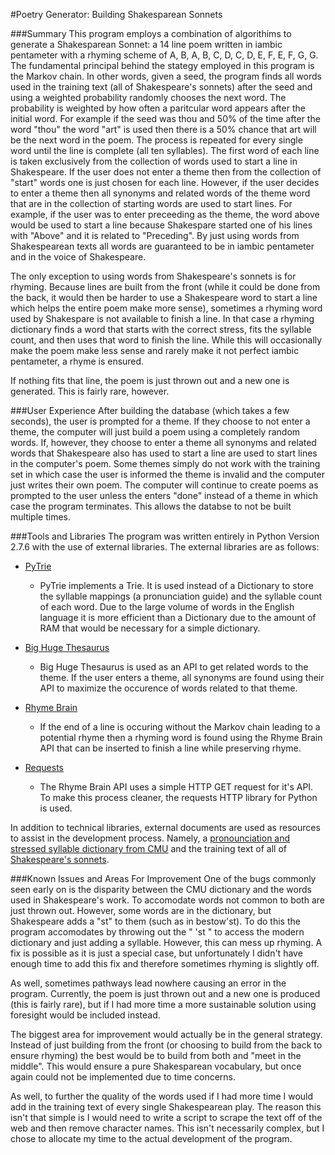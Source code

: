 #Poetry Generator: Building Shakesparean Sonnets

###Summary
This program employs a combination of algorithims to generate a Shakesparean Sonnet: a 14 line poem written in iambic pentameter with a rhyming scheme of A, B, A, B, C, D, C, D, E, F, E, F, G, G. The fundamental principal behind the stategy employed in this program is the Markov chain. In other words, given a seed, the program finds all words used in the training text (all of Shakespeare's sonnets) after the seed and using a weighted probability randomly chooses the next word. The probability is weighted by how often a paritcular word appears after the initial word. For example if the seed was thou and 50% of the time after the word "thou" the word "art" is used then there is a 50% chance that art will be the next word in the poem. The process is repeated for every single word until the line is complete (all ten syllables). The first word of each line is taken exclusively from the collection of words used to start a line in Shakespeare. If the user does not enter a theme then from the collection of "start" words one is just chosen for each line. However, if the user decides to enter a theme then all synonyms and related words of the theme word that are in the collection of starting words are used to start lines. For example, if the user was to enter preceeding as the theme, the word above would be used to start a line because Shakespare started one of his lines with "Above" and it is related to "Preceding". By  just using words from Shakespearean texts all words are guaranteed to be in iambic pentameter and in the voice of Shakespeare.

The only exception to using words from Shakespeare's sonnets is for rhyming. Because lines are built from the front (while it could be done from the back, it would then be harder to use a Shakespeare word to start a line which helps the entire poem make more sense), sometimes a rhyming word used by Shakespare is not available to finish a line. In that case a rhyming dictionary finds a word that starts with the correct stress, fits the syllable count, and then uses that word to finish the line. While this will occasionally make the poem make less sense and rarely make it not perfect iambic pentameter, a rhyme is ensured.

If nothing fits that line, the poem is just thrown out and a new one is generated. This is fairly rare, however.

###User Experience
After building the database (which takes a few seconds), the user is prompted for a theme. If they choose to not enter a theme, the computer will just build a poem using a completely random words. If, however, they choose to enter a theme all synonyms and related words that Shakespeare also has used to start a line are used to start lines in the computer's poem. Some themes simply do not work with the training set in which case the user is informed the theme is invalid and the computer just writes their own poem. The computer will continue to create poems as prompted to the user unless the enters "done" instead of a theme in which case the program terminates. This allows the databse to not be built multiple times.

###Tools and Libraries
The program was written entirely in Python Version 2.7.6 with the use of external libraries.
The external libraries are as follows:
* [PyTrie](http://pythonhosted.org//PyTrie/)
    * PyTrie implements a Trie. It is used instead of a Dictionary to store the syllable mappings (a pronunciation guide) and the syllable count of each word. Due to the large volume of words in the English language it is more efficient than a Dictionary due to the amount of RAM that would be necessary for a simple dictionary.   
  
* [Big Huge Thesaurus](https://words.bighugelabs.com/) 
    * Big Huge Thesaurus is used as an API to get related words to the theme. If the user enters a theme, all synonyms are found using their API to maximize the occurence of words related to that theme. 
* [Rhyme Brain](http://rhymebrain.com/api.html)
    * If the end of a line is occuring without the Markov chain leading to a potential rhyme then a rhyming word is found using the Rhyme Brain API that can be inserted to finish a line while preserving rhyme. 
* [Requests](http://docs.python-requests.org/en/latest/)
    * The Rhyme Brain API uses a simple HTTP GET request for it's API. To make this process cleaner, the requests HTTP library for Python is used.
    
In addition to technical libraries, external documents are used as resources to assist in the development process. Namely, a [pronounciation and stressed syllable dictionary from CMU](http://www.speech.cs.cmu.edu/cgi-bin/cmudic) and the training text of all of [Shakespeare's sonnets](http://www.shakespeares-sonnets.com/all.php).

###Known Issues and Areas For Improvement
One of the bugs commonly seen early on is the disparity between the CMU dictionary and the words used in Shakespeare's work. To accomodate words not common to both are just thrown out. However, some words are in the dictionary, but Shakespeare adds a "st" to them (such as in bestow'st). To do this the program accomodates by throwing out the " 'st " to access the modern dictionary and just adding a syllable. However, this can mess up rhyming. A fix is possible as it is just a special case, but unfortunately I didn't have enough time to add this fix and therefore sometimes rhyming is slightly off.

As well, sometimes pathways lead nowhere causing an error in the program. Currently, the poem is just thrown out and a new one is produced (this is fairly rare), but if I had more time a more sustainable solution using foresight would be included instead.

The biggest area for improvement would actually be in the general strategy. Instead of just building from the front (or choosing to build from the back to ensure rhyming) the best would be to build from both and "meet in the middle". This would ensure a pure Shakesparean vocabulary, but once again could not be implemented due to time concerns.

As well, to further the quality of the words used if I had more time I would add in the training text of every single Shakespearean play. The reason this isn't that simple is I would need to write a script to scrape the text off of the web and then remove character names. This isn't necessarily complex, but I chose to allocate my time to the actual development of the program.






